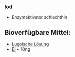 ### Iod
- Enzymaktivator schlechthin

## Bioverfügbare Mittel:
 - [Lugolsche Lösung](../Rezepte_und_Anleitungen/Lugolsche%20Lösung.md)
 - [Ei](../Rohstoffe/Hochwertige_Rohstoffe/Ei.md) ~ 10ng